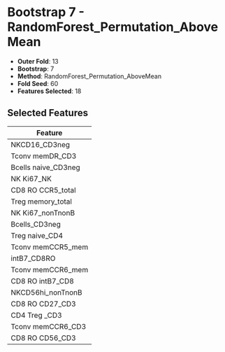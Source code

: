 # Bootstrap 7 - RandomForest_Permutation_AboveMean

- **Outer Fold**: 13
- **Bootstrap**: 7
- **Method**: RandomForest_Permutation_AboveMean
- **Fold Seed**: 60
- **Features Selected**: 18

## Selected Features

| Feature |
|---------|
| NKCD16_CD3neg |
| Tconv memDR_CD3 |
| Bcells naive_CD3neg |
| NK Ki67_NK |
| CD8 RO CCR5_total |
| Treg memory_total |
| NK Ki67_nonTnonB |
| Bcells_CD3neg |
| Treg naive_CD4 |
| Tconv memCCR5_mem |
| intB7_CD8RO |
| Tconv memCCR6_mem |
| CD8 RO intB7_CD8 |
| NKCD56hi_nonTnonB |
| CD8 RO CD27_CD3 |
| CD4 Treg _CD3 |
| Tconv memCCR6_CD3 |
| CD8 RO CD56_CD3 |
